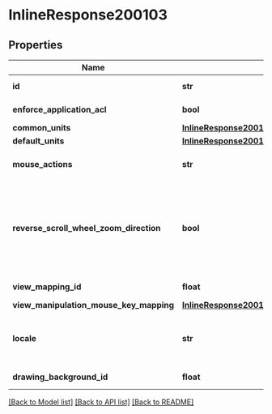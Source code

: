 # InlineResponse200103

## Properties
Name | Type | Description | Notes
------------ | ------------- | ------------- | -------------
**id** | **str** | Onshape internal use | [optional] 
**enforce_application_acl** | **bool** | Onshape internal use | [optional] 
**common_units** | [**InlineResponse200102CommonUnits**](InlineResponse200102CommonUnits.md) |  | [optional] 
**default_units** | [**InlineResponse200102DefaultUnits**](InlineResponse200102DefaultUnits.md) |  | [optional] 
**mouse_actions** | **str** | Onshape internal use (deprecated) | [optional] 
**reverse_scroll_wheel_zoom_direction** | **bool** | Whether scroll wheel zoom direction is reversed             (default: scroll forward to zoom in) | [optional] 
**view_mapping_id** | **float** | Onshape internal use | [optional] 
**view_manipulation_mouse_key_mapping** | [**InlineResponse200103ViewManipulationMouseKeyMapping**](InlineResponse200103ViewManipulationMouseKeyMapping.md) |  | [optional] 
**locale** | **str** | Locale and language in which user uses Onshape | [optional] 
**drawing_background_id** | **float** | Onshape internal use | [optional] 

[[Back to Model list]](../README.md#documentation-for-models) [[Back to API list]](../README.md#documentation-for-api-endpoints) [[Back to README]](../README.md)


